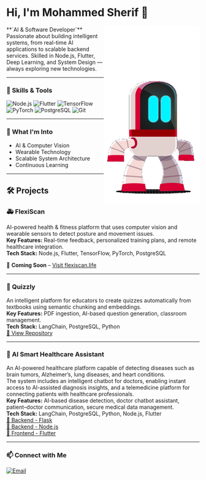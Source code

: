 # Hi, I'm Mohammed Sherif 👋
<a href="https://example.com" target="_blank">
  <img align="right" src="Idle.gif" alt="Flexi Character" width="250"/>
</a>
**`AI & Software Developer`**  
Passionate about building intelligent systems, from real-time AI applications to scalable backend services.  
Skilled in Node.js, Flutter, Deep Learning, and System Design — always exploring new technologies.

---

### 🚀 Skills & Tools
![Node.js](https://img.shields.io/badge/-Node.js-339933?logo=node.js&logoColor=white)
![Flutter](https://img.shields.io/badge/-Flutter-02569B?logo=flutter&logoColor=white)
![TensorFlow](https://img.shields.io/badge/-TensorFlow-FF6F00?logo=tensorflow&logoColor=white)
![PyTorch](https://img.shields.io/badge/-PyTorch-EE4C2C?logo=pytorch&logoColor=white)
![PostgreSQL](https://img.shields.io/badge/-PostgreSQL-336791?logo=postgresql&logoColor=white)
![Git](https://img.shields.io/badge/-Git-F05032?logo=git&logoColor=white)

---

### 🌱 What I'm Into
- AI & Computer Vision
- Wearable Technology
- Scalable System Architecture
- Continuous Learning

---

## 🛠 Projects

### 🚑 FlexiScan
AI-powered health & fitness platform that uses computer vision and wearable sensors to detect posture and movement issues.  
**Key Features:** Real-time feedback, personalized training plans, and remote healthcare integration.  
**Tech Stack:** Node.js, Flutter, TensorFlow, PyTorch, PostgreSQL  

📢 **Coming Soon** – [Visit flexiscan.life](https://flexiscan.life)

---

### 🎯 Quizzly
An intelligent platform for educators to create quizzes automatically from textbooks using semantic chunking and embeddings.  
**Key Features:** PDF ingestion, AI-based question generation, classroom management.  
**Tech Stack:** LangChain, PostgreSQL, Python  
[🔗 View Repository](https://github.com/noureleman404/Quizzly)


---
### 🎯 AI Smart Healthcare Assistant
An AI-powered healthcare platform capable of detecting diseases such as brain tumors, Alzheimer’s, lung diseases, and heart conditions.  
The system includes an intelligent chatbot for doctors, enabling instant access to AI-assisted diagnosis insights, and a telemedicine platform for connecting patients with healthcare professionals.  
**Key Features:** AI-based disease detection, doctor chatbot assistant, patient–doctor communication, secure medical data management.  
**Tech Stack:** LangChain, PostgreSQL, Python, Node.js, Flutter  
[🔗 Backend - Flask](https://github.com/mohammed893/Hospital_app_AI_models_API_flask)  
[🔗 Backend - Node.js](https://github.com/mohammed893/HospitalApp_management_Nodejs)  
[🔗 Frontend - Flutter](https://github.com/mohammed893/Tumora)

---

### 📫 Connect with Me
[![Email](https://img.shields.io/badge/-Email-D14836?logo=gmail&logoColor=white)](mailto:mohamed.ms5517@gmail.com)
